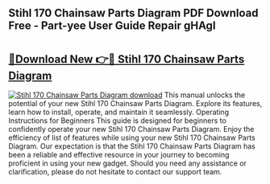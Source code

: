 ## Stihl 170 Chainsaw Parts Diagram PDF Download Free - Part-yee User Guide Repair gHAgl

# <h2><a href="http://dfpq6e1.blite.top/?on=Stihl+170+Chainsaw+Parts+Diagram">🔗Download New 👉🔴 Stihl 170 Chainsaw Parts Diagram</a></h2>

[![Stihl 170 Chainsaw Parts Diagram download](https://i.imgur.com/lujVjoI.png)](http://dfpq6e1.blite.top/?on=Stihl+170+Chainsaw+Parts+Diagram)
This manual unlocks the potential of your new Stihl 170 Chainsaw Parts Diagram. Explore its features, learn how to install, operate, and maintain it seamlessly. Operating Instructions for Beginners This guide is designed for beginners to confidently operate your new Stihl 170 Chainsaw Parts Diagram. Enjoy the efficiency of list of features while using your new Stihl 170 Chainsaw Parts Diagram. Our expectation is that the Stihl 170 Chainsaw Parts Diagram has been a reliable and effective resource in your journey to becoming proficient in using your new gadget. Should you need any assistance or clarification, please do not hesitate to contact our support team.
